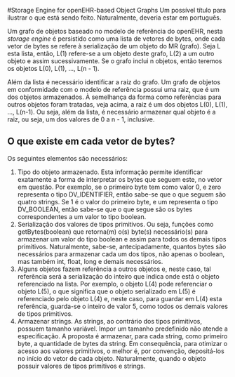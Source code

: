 #Storage Engine for openEHR-based Object Graphs
Um possível título para ilustrar o que está sendo feito.
Naturalmente, deveria estar em português. 

Um grafo de objetos baseado no modelo de referência do openEHR,
nesta _storage engine_ é persistido como uma lista de 
vetores de bytes, onde cada vetor de bytes se refere à 
serialização de um objeto do MR (grafo). Seja L esta lista, 
então, L(1) refere-se a um objeto deste grafo, L(2) a um outro
objeto e assim sucessivamente. Se o grafo inclui n objetos, 
então teremos os objetos L(0), L(1), ..., L(n - 1). 

Além da lista é necessário identificar a raiz do grafo. Um grafo de objetos em conformidade com o modelo de referência possui uma raiz, que é um dos objetos armazenados. À semelhança da forma como referências para outros objetos foram tratadas, veja acima, a raiz é um dos objetos L(0), L(1), ..., L(n-1). Ou seja, além da lista, é necessário armazenar qual objeto é a raiz, ou seja, um dos valores de 0 a n - 1, inclusive. 

## O que existe em cada vetor de bytes?

Os seguintes elementos são necessários:

1. Tipo do objeto armazenado. Esta informação permite identificar exatamente a forma de interpretar os bytes que seguem este, no vetor em questão. Por exemplo, se o primeiro byte tem como valor 0, e zero representa o tipo DV_IDENTIFIER, então sabe-se que o que seguem são quatro strings. Se 1 é o valor do primeiro byte, e um representa o tipo DV_BOOLEAN, então sabe-se que o que segue são os bytes correspondentes a um valor to tipo boolean.
2. Serialização dos valores de tipos primitivos. Ou seja, funções como getBytes(boolean) que retorna(m) o(s) byte(s) necessário(s) para armazenar um valor do tipo boolean e assim para todos os demais tipos primitivos. Naturalmente, sabe-se, antecipadamente, quantos bytes são necessários para armazenar cada um dos tipos, não apenas o boolean, mas também int, float, long e demais necessários. 
3. Alguns objetos fazem referência a outros objetos e, neste caso, tal referência será a serialização do inteiro que indica onde está o objeto referenciado na lista. Por exemplo, o objeto L(4) pode referenciar o objeto L(5), o que significa que o objeto serializado em L(5) é referenciado pelo objeto L(4) e, neste caso, para guardar em L(4) esta referência, guarda-se o inteiro de valor 5, como todos os demais valores de tipos primitivos.
4. Armazenar strings. As strings, ao contrário dos tipos primitivos, possuem tamanho variável. Impor um tamanho predefinido não atende a especificação. A proposta é armazenar, para cada string, como primeiro byte, a quantidade de bytes da string. Em consequência, para otimizar o acesso aos valores primitivos, o melhor é, por convenção, depositá-los no início do vetor de cada objeto. Naturalmente, quando o objeto possuir valores de tipos primitivos e strings.
